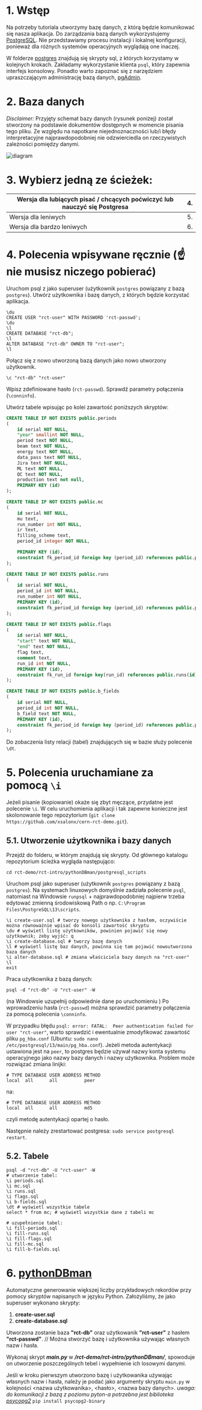 # 1. Wstęp

Na potrzeby tutoriala utworzymy bazę danych, z którą będzie komunikować się nasza aplikacja. Do zarządzania bazą danych wykorzystujemy [PostgreSQL](https://www.postgresql.org/). Nie przedstawiamy procesu instalacji i lokalnej konfiguracji, ponieważ dla różnych systemów operacyjnych wyglądają one inaczej.

W folderze [postgres](https://github.com/xsalonx/cern_RCT_test/tree/master/postgres) znajdują się skrypty sql, z których korzystamy w kolejnych krokach. Zakładamy wykorzystanie klienta `psql`, który zapewnia interfejs konsolowy. Ponadto warto zapoznać się z narzędziem upraszczającym administrację bazą danych, [pgAdmin](https://www.pgadmin.org).

# 2. Baza danych
_Disclaimer:_ Przyjęty schemat bazy danych (rysunek poniżej) został stworzony na podstawie dokumentów dostępnych w momencie pisania tego pliku. Ze względu na napotkane niejednoznaczności lub/i błędy interpretacyjne najprawdopodobniej nie odzwierciedla on rzeczywistych zależności pomiędzy danymi.

![diagram](https://user-images.githubusercontent.com/48785655/127494257-59081600-07c4-4277-bee6-3acd5ceba941.png)

# 3. Wybierz jedną ze ścieżek:

| Wersja dla lubiących pisać / chcących poćwiczyć lub nauczyć się Postgresa | 4. |
|----------| ------------- |
| Wersja dla leniwych | 5. |
| Wersja dla bardzo leniwych | 6. |

# 4. Polecenia wpisywane ręcznie (:point_up: nie musisz niczego pobierać)
Uruchom psql z jako superuser (użytkownik `postgres` powiązany z bazą `postgres`).
Utwórz użytkownika i bazę danych, z których będzie korzystać aplikacja.
```shell
\du
CREATE USER "rct-user" WITH PASSWORD 'rct-passwd';
\du
\l
CREATE DATABASE "rct-db";
\l
ALTER DATABASE "rct-db" OWNER TO "rct-user";
\l
```
Połącz się z nowo utworzoną bazą danych jako nowo utworzony użytkownik.
```shell
\c "rct-db" "rct-user"
```
Wpisz zdefiniowane hasło (`rct-passwd`). Sprawdź parametry połączenia (`\conninfo`).

Utwórz tabele wpisując po kolei zawartość poniższych skryptów:
```sql
CREATE TABLE IF NOT EXISTS public.periods
(
    id serial NOT NULL,
    "year" smallint NOT NULL,
    period text NOT NULL,
    beam text NOT NULL,
    energy text NOT NULL,
    data_pass text NOT NULL,
    Jira text NOT NULL,
    ML text NOT NULL,
    QC text NOT NULL,
    production text not null,
    PRIMARY KEY (id)
);

CREATE TABLE IF NOT EXISTS public.mc
(
    id serial NOT NULL,
    mu text,
    run_number int NOT NULL,
    ir text,
    filling_scheme text,
    period_id integer NOT NULL,

    PRIMARY KEY (id),
    constraint fk_period_id foreign key (period_id) references public.periods(id) on delete cascade
);

CREATE TABLE IF NOT EXISTS public.runs
(
    id serial NOT NULL,
    period_id int NOT NULL,
    run_number int NOT NULL,
    PRIMARY KEY (id),
    constraint fk_period_id foreign key (period_id) references public.periods(id) on delete cascade
);

CREATE TABLE IF NOT EXISTS public.flags
(
    id serial NOT NULL,
    "start" text NOT NULL,
    "end" text NOT NULL,
    flag text,
    comment text,
    run_id int NOT NULL,
    PRIMARY KEY (id),
    constraint fk_run_id foreign key(run_id) references public.runs(id) on delete cascade
);

CREATE TABLE IF NOT EXISTS public.b_fields
(
    id serial NOT NULL,
    period_id int NOT NULL,
    b_field text NOT NULL,
    PRIMARY KEY (id),
    constraint fk_period_id foreign key (period_id) references public.periods(id) on delete cascade
);
```
Do zobaczenia listy relacji (tabel) znajdujących się w bazie służy polecenie `\dt`.

# 5. Polecenia uruchamiane za pomocą `\i`
Jeżeli pisanie (kopiowanie) okaże się zbyt męczące, przydatne jest polecenie `\i`. W celu uruchomienia aplikacji i tak zapewne konieczne jest skolonowanie tego repozytorium (`git clone https://github.com/xsalonx/cern-rct-demo.git`).
## 5.1. Utworzenie użytkownika i bazy danych
Przejdź do folderu, w którym znajdują się skrypty. Od głównego katalogu repozytorium ścieżka wygląda następująco:
```shell
cd rct-demo/rct-intro/pythonDBman/postgresql_scripts
```

Uruchom psql jako superuser (użytkownik `postgres` powiązany z bazą `postgres`). Na systemach linuxowych domyślnie zadziała polecenie `psql`, natomiast na Windowsie `runpsql` + najprawdopodobniej najpierw trzeba edytować zmienną środowiskową Path o np. `C:\Program Files\PostgreSQL\13\scripts`.
```shell
\i create-user.sql # tworzy nowego użytkownika z hasłem, oczywiście można równoważnie wpisać do konsoli zawartość skryptu
\du # wyświetl listę użytkowników, powinien pojawić się nowy użytkownik; żeby wyjść: q
\i create-database.sql # tworzy bazę danych
\l # wyświetl listę baz danych, powinna się tam pojawić nowoutworzona baza danych
\i alter-database.sql # zmiana właściciela bazy danych na "rct-user"
\l
exit
```

Praca użytkownika z bazą danych:
```shell
psql -d "rct-db" -U "rct-user" -W
```
(na Windowsie uzupełnij odpowiednie dane po uruchomieniu )
Po wprowadzeniu hasła (`rct-passwd`) można sprawdzić parametry połączenia za pomocą polecenia `\conninfo`.

W przypadku błędu `psql: error: FATAL:  Peer authentication failed for user "rct-user"`, warto sprawdzić i ewentualnie zmodyfikować zawartość pliku `pg_hba.conf` (Ubuntu: `sudo nano /etc/postgresql/13/main/pg_hba.conf`). Jeżeli metoda autentykacji ustawiona jest na `peer`, to postgres będzie używał nazwy konta systemu operacyjnego jako nazwy bazy danych i nazwy użytkownika. Problem może rozwiązać zmiana linijki:
```
# TYPE DATABASE USER ADDRESS METHOD
local  all      all          peer
```
na:
```
# TYPE DATABASE USER ADDRESS METHOD
local  all      all          md5
```
czyli metodę autentykacji opartej o hasło.

Następnie należy zrestartować postgresa: `sudo service postgresql restart`.

## 5.2. Tabele
```shell
psql -d "rct-db" -U "rct-user" -W
# utworzenie tabel:
\i periods.sql
\i mc.sql
\i runs.sql
\i flags.sql
\i b-fields.sql
\dt # wyświetl wszystkie tabele
select * from mc; # wyświetl wszystkie dane z tabeli mc

# uzupełnienie tabel:
\i fill-periods.sql
\i fill-runs.sql
\i fill-flags.sql
\i fill-mc.sql
\i fill-b-fields.sql
```

# 6. [pythonDBman](https://github.com/xsalonx/cern_RCT_test/tree/master/pythonDBman)
Automatyczne generowanie większej liczby przykładowych rekordów przy pomocy skryptów napisanych w języku Python.
Założyliśmy, że jako superuser wykonano skrypty:
1. **create-user.sql**
2. **create-database.sql**
   
Utworzona zostanie baza **"rct-db"** oraz użytkowanik **"rct-user"** z hasłem **"rct-passwd"**.
// Można stworzyć bazę i użytkownika używając własnych nazw i hasła.

Wykonaj skrypt ***main.py*** w ***/rct-demo/rct-intro/pythonDBman/***, spowoduje on utworzenie poszczególnych tebel i wypełnienie ich losowymi danymi.

Jeśli w kroku pierwszym utworzono bazę i użytkowanika używając własnych nazw i hasła, należy je podać jako argumenty skryptu `main.py` w kolejności \<nazwa użytkowanika\>, \<hasło\>, \<nazwa bazy danych\>.
*uwaga: do komunikacji z bazą z poziomu pyton-a potrzebna jest biblioteka [psycopg2](https://www.psycopg.org/docs/install.html)*
`pip install psycopg2-binary`